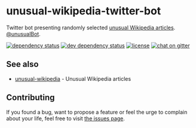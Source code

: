 # unusual-wikipedia-twitter-bot

Twitter bot presenting randomly selected [unusual Wikipedia articles](https://en.wikipedia.org/wiki/Wikipedia:Unusual_articles). [@unusualBot](https://twitter.com/unusualBot).

[![dependency status](https://img.shields.io/david/juliuste/unusual-wikipedia-twitter-bot.svg)](https://david-dm.org/juliuste/unusual-wikipedia-twitter-bot)
[![dev dependency status](https://img.shields.io/david/dev/juliuste/unusual-wikipedia-twitter-bot.svg)](https://david-dm.org/juliuste/unusual-wikipedia-twitter-bot#info=devDependencies)
[![license](https://img.shields.io/github/license/juliuste/unusual-wikipedia-twitter-bot.svg?style=flat)](LICENSE)
[![chat on gitter](https://badges.gitter.im/juliuste.svg)](https://gitter.im/juliuste)

## See also

- [unusual-wikipedia](https://github.com/juliuste/unusual-wikipedia) - Unusual Wikipedia articles

## Contributing

If you found a bug, want to propose a feature or feel the urge to complain about your life, feel free to visit [the issues page](https://github.com/juliuste/unusual-wikipedia-twitter-bot/issues).
